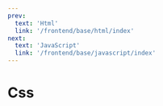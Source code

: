 ```yaml
---
prev:
  text: 'Html'
  link: '/frontend/base/html/index'
next:
  text: 'JavaScript'
  link: '/frontend/base/javascript/index'
---
```


# Css
